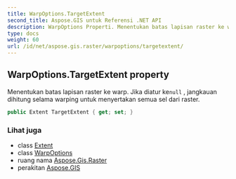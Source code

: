 ```yaml
---
title: WarpOptions.TargetExtent
second_title: Aspose.GIS untuk Referensi .NET API
description: WarpOptions Properti. Menentukan batas lapisan raster ke warp. Jika diatur kenull  jangkauan dihitung selama warping untuk menyertakan semua sel dari raster.
type: docs
weight: 60
url: /id/net/aspose.gis.raster/warpoptions/targetextent/
---
```

## WarpOptions.TargetExtent property

Menentukan batas lapisan raster ke warp. Jika diatur ke`null` , jangkauan dihitung selama warping untuk menyertakan semua sel dari raster.

```csharp
public Extent TargetExtent { get; set; }
```

### Lihat juga

* class [Extent](../../../aspose.gis/extent/)
* class [WarpOptions](../)
* ruang nama [Aspose.Gis.Raster](../../warpoptions/)
* perakitan [Aspose.GIS](../../../)



